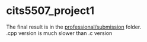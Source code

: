 # cits5507_project1

The final result is in the <a href="./professional/submission">professional/submission</a> folder.<br>
.cpp version is much slower than .c version
